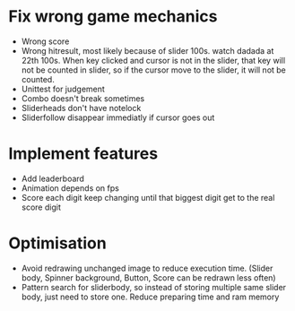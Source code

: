 # Fix wrong game mechanics
- Wrong score
- Wrong hitresult, most likely because of slider 100s. watch dadada at 22th 100s. When key clicked and cursor is not in the slider, that key will not be counted in slider, so if the cursor move to the slider, it will not be counted.
- Unittest for judgement
- Combo doesn't break sometimes
- Sliderheads don't have notelock
- Sliderfollow disappear immediatly if cursor goes out

# Implement features
- Add leaderboard
- Animation depends on fps
- Score each digit keep changing until that biggest digit get to the real score digit

# Optimisation
- Avoid redrawing unchanged image to reduce execution time. (Slider body, Spinner background, Button, Score can be redrawn less often)
- Pattern search for sliderbody, so instead of storing multiple same slider body, just need to store one. Reduce preparing time and ram memory
